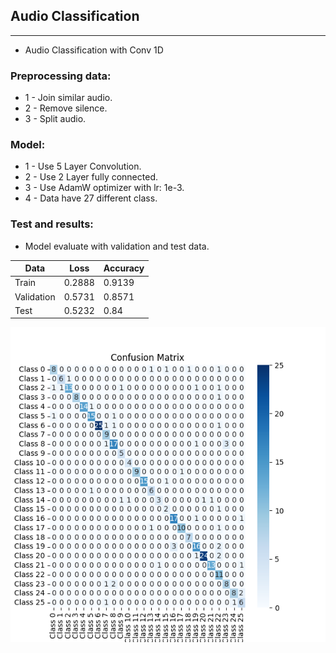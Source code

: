 ## Audio Classification

---

- Audio Classification with Conv 1D

### Preprocessing data:

- 1 - Join similar audio.
- 2 - Remove silence.
- 3 - Split audio.

### Model:

- 1 - Use 5 Layer Convolution.
- 2 - Use 2 Layer fully connected.
- 3 - Use AdamW optimizer with lr: 1e-3.
- 4 - Data have 27 different class.

### Test and results:

- Model evaluate with validation and test data.

| Data       | Loss   | Accuracy |
|------------|--------|----------|
| Train      | 0.2888 | 0.9139   |       
| Validation | 0.5731 | 0.8571   |       
| Test       | 0.5232 | 0.84     |       

![image](confusion_matrix.png)
